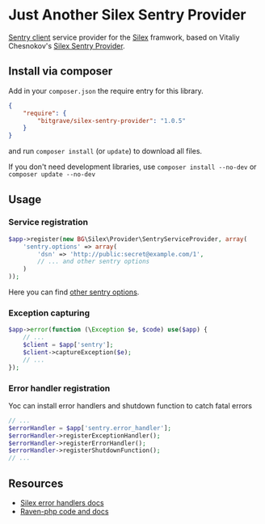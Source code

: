 # Just Another Silex Sentry Provider

[Sentry client](https://github.com/getsentry/raven-php) service provider for the [Silex](http://silex.sensiolabs.org/) framwork,
based on Vitaliy Chesnokov's [Silex Sentry Provider](https://github.com/moriony/silex-sentry-provider).

## Install via composer

Add in your ```composer.json``` the require entry for this library.
```json
{
    "require": {
        "bitgrave/silex-sentry-provider": "1.0.5"
    }
}
```
and run ```composer install``` (or ```update```) to download all files.

If you don't need development libraries, use ```composer install --no-dev``` or ```composer update --no-dev```

## Usage

### Service registration
```php
$app->register(new BG\Silex\Provider\SentryServiceProvider, array(
    'sentry.options' => array(
        'dsn' => 'http://public:secret@example.com/1',
        // ... and other sentry options
    )
));
```

Here you can find [other sentry options](https://github.com/getsentry/raven-php#configuration).

###  Exception capturing
```php
$app->error(function (\Exception $e, $code) use($app) {
    // ...
    $client = $app['sentry'];
    $client->captureException($e);
    // ...
});
```

### Error handler registration
Yoc can install error handlers and shutdown function to catch fatal errors
```php
// ...
$errorHandler = $app['sentry.error_handler'];
$errorHandler->registerExceptionHandler();
$errorHandler->registerErrorHandler();
$errorHandler->registerShutdownFunction();
// ...
```

## Resources
* [Silex error handlers docs](http://silex.sensiolabs.org/doc/usage.html#error-handlers)
* [Raven-php code and docs](https://github.com/getsentry/raven-php)
